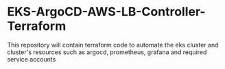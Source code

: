 # EKS-ArgoCD-AWS-LB-Controller-Terraform
This repository will contain terraform code to automate the eks cluster and cluster's resources such as argocd, prometheus, grafana and required service accounts
